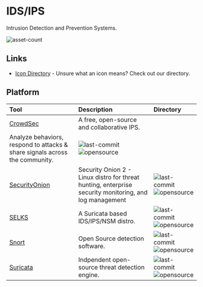 # IDS/IPS

Intrusion Detection and Prevention Systems.

![asset-count](https://img.shields.io/badge/Tools%20%26%20Resources%20Available-5-3c85d4?style=for-the-badge)

## Links <!-- {docsify-ignore} -->

- [Icon Directory](../ICONS.md) - Unsure what an icon means? Check out our directory.

## Platform

| Tool | Description | Directory |
| :--- | :--- | :--- |
| [CrowdSec](https://github.com/crowdsecurity/crowdsec) | A free, open-source and collaborative IPS.
Analyze behaviors, respond to attacks & share signals across the community. | ![last-commit](https://img.shields.io/github/last-commit/crowdsecurity/crowdsec?color=3c85d4&style=flat-square) ![opensource](https://raw.githubusercontent.com/0xPGP/SecTools/main/docs/icons/opensource.png) |
| [SecurityOnion](https://github.com/Security-Onion-Solutions/securityonion) |   Security Onion 2 - Linux distro for threat hunting, enterprise security monitoring, and log management | ![last-commit](https://img.shields.io/github/last-commit/Security-Onion-Solutions/securityonion?color=3c85d4&style=flat-square) ![opensource](https://raw.githubusercontent.com/0xPGP/SecTools/main/docs/icons/opensource.png) |
| [SELKS](https://github.com/StamusNetworks/SELKS) | A Suricata based IDS/IPS/NSM distro.  | ![last-commit](https://img.shields.io/github/last-commit/StamusNetworks/SELKS?color=3c85d4&style=flat-square) ![opensource](https://raw.githubusercontent.com/0xPGP/SecTools/main/docs/icons/opensource.png) |
| [Snort](https://github.com/snort3/snort3) | Open Source detection software. | ![last-commit](https://img.shields.io/github/last-commit/snort3/snort3?color=3c85d4&style=flat-square) ![opensource](https://raw.githubusercontent.com/0xPGP/SecTools/main/docs/icons/opensource.png) |
| [Suricata](https://github.com/OISF/suricata) | Indpendent open-source threat detection engine. | ![last-commit](https://img.shields.io/github/last-commit/OISF/suricata?color=3c85d4&style=flat-square) ![opensource](https://raw.githubusercontent.com/0xPGP/SecTools/main/docs/icons/opensource.png) |